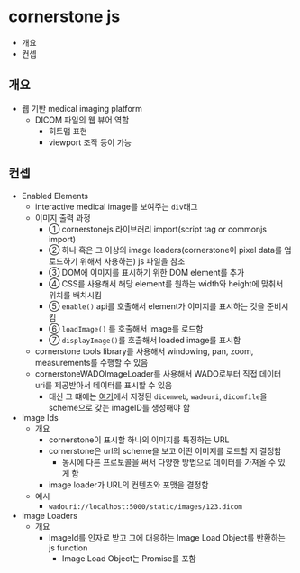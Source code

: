 # cornerstone js

- 개요
- 컨셉

## 개요

- 웹 기반 medical imaging platform
  - DICOM 파일의 웹 뷰어 역할
    - 히트맵 표현
    - viewport 조작 등이 가능

## 컨셉

- Enabled Elements
  - interactive medical image를 보여주는 `div`태그
  - 이미지 출력 과정
    - ① cornerstonejs 라이브러리 import(script tag or commonjs import)
    - ② 하나 혹은 그 이상의 image loaders(cornerstone이 pixel data를 업로드하기 위해서 사용하는) js 파일을 참조
    - ③ DOM에 이미지를 표시하기 위한 DOM element를 추가
    - ④ CSS를 사용해서 해당 element를 원하는 width와 height에 맞춰서 위치를 배치시킴
    - ⑤ `enable()` api를 호출해서 element가 이미지를 표시하는 것을 준비시킴
    - ⑥ `loadImage()` 를 호출해서 image를 로드함
    - ⑦ `displayImage()`를 호출해서 loaded image를 표시함
  - cornerstone tools library를 사용해서 windowing, pan, zoom, measurements를 수행할 수 있음
  - cornerstoneWADOImageLoader를 사용해서 WADO로부터 직접 데이터 uri를 제공받아서 데이터를 표시할 수 있음
    - 대신 그 떄에는 [여기](https://github.com/cornerstonejs/cornerstoneWADOImageLoader/blob/master/src/imageLoader/wadouri/register.js)에서 지정된 `dicomweb`, `wadouri`, `dicomfile`을 scheme으로 갖는 imageID를 생성해야 함
- Image Ids
  - 개요
    - cornerstone이 표시할 하나의 이미지를 특정하는 URL
    - cornerstone은 url의 scheme을 보고 어떤 이미지를 로드할 지 결정함
      - 동시에 다른 프로토콜을 써서 다양한 방법으로 데이터를 가져올 수 있게 함
    - image loader가 URL의 컨텐츠와 포맷을 결정함
  - 예시
    - `wadouri://localhost:5000/static/images/123.dicom`
- Image Loaders
  - 개요
    - ImageId를 인자로 받고 그에 대응하는 Image Load Object를 반환하는 js function
      - Image Load Object는 Promise를 포함
